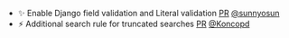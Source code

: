 - ✨ Enable Django field validation and Literal validation [PR](https://github.com/laminlabs/lamindb/pull/2177) [@sunnyosun](https://github.com/sunnyosun)
- ⚡️ Additional search rule for truncated searches [PR](https://github.com/laminlabs/lamindb/pull/2183) [@Koncopd](https://github.com/Koncopd)
